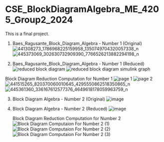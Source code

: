 # CSE_BlockDiagramAlgebra_ME_4205_Group2_2024
This is a final project.

1. Baes_Ragusante_Block_Diagram_Algebra - Number 1 (Original)
![441308273_1786968225159958_1350749704320057338_n](https://github.com/DeanLoisaga/CSE_BlockDiagramAlgebra_ME_4205_Group2_2024/assets/159033676/3b9221ae-02da-4bdb-9727-ea28b7cc959e)
![445373069_302630732909390_7766526213882294198_n](https://github.com/DeanLoisaga/CSE_BlockDiagramAlgebra_ME_4205_Group2_2024/assets/159033676/baa749fa-1d4e-408c-9217-28c1f9d67cc2)


2. Baes_Ragusante_Block_Diagram_Algebra - Number 1 (Reduced)
![reduced block diagram ](https://github.com/eunragusante/CSE_BlockDiagramAlgebra_ME_4205_Group2_2024/assets/159035507/c89f635f-0676-4de3-9556-240e693948cc)
![reduced block diagram simulink graph](https://github.com/eunragusante/CSE_BlockDiagramAlgebra_ME_4205_Group2_2024/assets/159035507/9b2fe806-8266-4e3b-ab43-d9aeeee28336)

Block Diagram Reduction Computation for Number 1 
![page 1](https://github.com/eunragusante/CSE_BlockDiagramAlgebra_ME_4205_Group2_2024/assets/159035507/0d4bc689-7fb6-41f1-9669-4ae46ba7fb09)
![page 2](https://github.com/eunragusante/CSE_BlockDiagramAlgebra_ME_4205_Group2_2024/assets/159035507/b68a1d68-2d02-43ce-9e50-74ac4534aa34)
![441515265_820370060010645_4295550862518350865_n](https://github.com/DeanLoisaga/CSE_BlockDiagramAlgebra_ME_4205_Group2_2024/assets/159033676/72def7b0-fab8-4f0e-bec9-7b57552fa1d7)
![445361360_336167612577376_4649618178059963759_n](https://github.com/DeanLoisaga/CSE_BlockDiagramAlgebra_ME_4205_Group2_2024/assets/159033676/3a54a82e-6913-4051-80d9-493a1d8d9519)



3. Block Diagram Algebra - Number 2 (Original)
![image](https://github.com/DeanLoisaga/CSE_BlockDiagramAlgebra_ME_4205_Group2_2024/assets/159100618/f7db068b-c98f-4acc-a2bd-2a71246c3a07)

4. Block Diagram Algebra - Number 2 (Reduced)
![image](https://github.com/DeanLoisaga/CSE_BlockDiagramAlgebra_ME_4205_Group2_2024/assets/159100618/fb5f8663-42fe-48f1-aef4-429585995d49)


   Block Diagram Reduction Computation for Number 2
   ![Block Diagram Computaion For Number 2 (1)](https://github.com/DeanLoisaga/CSE_BlockDiagramAlgebra_ME_4205_Group2_2024/assets/159403287/f8e1039b-6a40-427c-a3ff-4c9d3e9985af)
![Block Diagram Computaion For Number 2 (2)](https://github.com/DeanLoisaga/CSE_BlockDiagramAlgebra_ME_4205_Group2_2024/assets/159403287/225b1196-a4c9-4dd1-a654-33f381437104)
![Block Diagram Computaion For Number 2 (3)](https://github.com/DeanLoisaga/CSE_BlockDiagramAlgebra_ME_4205_Group2_2024/assets/159403287/d8daaba7-d94e-458c-88ae-d985e795597a)

